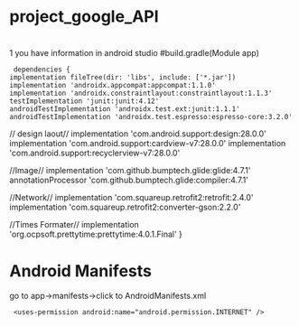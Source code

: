 # project_google_API

#
1 you have information in android studio 
#build.gradle(Module app)

     dependencies {
    implementation fileTree(dir: 'libs', include: ['*.jar'])
    implementation 'androidx.appcompat:appcompat:1.1.0'
    implementation 'androidx.constraintlayout:constraintlayout:1.1.3'
    testImplementation 'junit:junit:4.12'
    androidTestImplementation 'androidx.test.ext:junit:1.1.1'
    androidTestImplementation 'androidx.test.espresso:espresso-core:3.2.0'

// design laout//
    implementation 'com.android.support:design:28.0.0'
    implementation 'com.android.support:cardview-v7:28.0.0'
    implementation 'com.android.support:recyclerview-v7:28.0.0'

//Image//
    implementation 'com.github.bumptech.glide:glide:4.7.1'
    annotationProcessor 'com.github.bumptech.glide:compiler:4.7.1'

//Network//
    implementation 'com.squareup.retrofit2:retrofit:2.4.0'
    implementation 'com.squareup.retrofit2:converter-gson:2.2.0'

//Times Formater//
    implementation 'org.ocpsoft.prettytime:prettytime:4.0.1.Final'
} 

# Android Manifests
 go to app->manifests->click to AndroidManifests.xml
 
     <uses-permission android:name="android.permission.INTERNET" />
